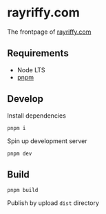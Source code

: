 # rayriffy.com

The frontpage of [rayriffy.com](https://rayriffy.com)

## Requirements

- Node LTS
- [pnpm](https://pnpm.io)

## Develop

Install dependencies

```
pnpm i
```

Spin up development server

```
pnpm dev
```

## Build

```
pnpm build
```

Publish by upload `dist` directory
